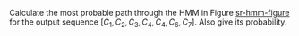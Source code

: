 

Calculate the most probable path through the HMM in
Figure <a class="insideBookFigRef" id="insidebookfigref" target="_blank" href="https://aimacode.github.io/aima-exercises/figures/sr-hmm-figure.png">sr-hmm-figure</a> for the output sequence
$[C_1,C_2,C_3,C_4,C_4,C_6,C_7]$. Also give its probability.
